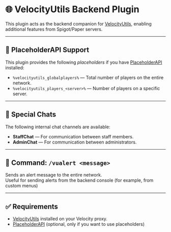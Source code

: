 # 🌐 VelocityUtils Backend Plugin

This plugin acts as the backend companion for [VelocityUtils](https://github.com/Rexi666/VelocityUtils), enabling additional features from Spigot/Paper servers.

---

## 🧩 PlaceholderAPI Support

This plugin provides the following *placeholders* if you have [PlaceholderAPI](https://www.spigotmc.org/resources/placeholderapi.6245/) installed:

- `%velocityutils_globalplayers%` — Total number of players on the entire network.
- `%velocityutils_players_<server>%` — Number of players on a specific server.

---

## 💬 Special Chats

The following internal chat channels are available:

- **StaffChat** — For communication between staff members.
- **AdminChat** — For communication between administrators.

---

## 🚨 Command: `/vualert <message>`

Sends an alert message to the entire network.  
Useful for sending alerts from the backend console (for example, from custom menus)

---

## ✅ Requirements

- [VelocityUtils](https://github.com/Rexi666/VelocityUtils) installed on your Velocity proxy.
- [PlaceholderAPI](https://www.spigotmc.org/resources/placeholderapi.6245/) (optional, only if you want to use placeholders)